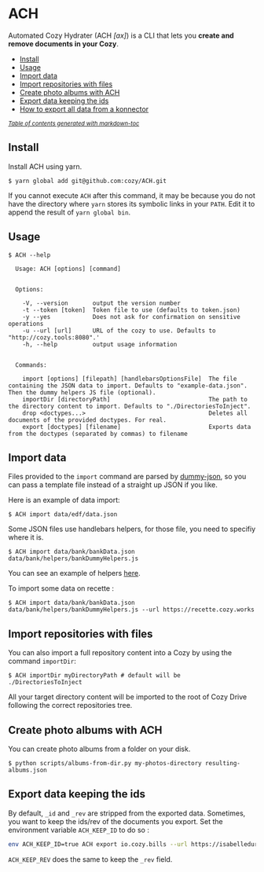 # ACH

Automated Cozy Hydrater (ACH *[ax]*) is a CLI that lets you **create and remove documents in your Cozy**.

+ [Install](#install)
+ [Usage](#usage)
+ [Import data](#import-data)
+ [Import repositories with files](#import-repositories-with-files)
+ [Create photo albums with ACH](#create-photo-albums-with-ach)
+ [Export data keeping the ids](#export-data-keeping-the-ids)
+ [How to export all data from a konnector](#how-to-export-all-data-from-a-konnector)

<small><i><a href='http://ecotrust-canada.github.io/markdown-toc/'>Table of contents generated with markdown-toc</a></i></small>

## Install

Install ACH using yarn.

```
$ yarn global add git@github.com:cozy/ACH.git
```

If you cannot execute `ACH` after this command, it may be because you do not have
the directory where `yarn` stores its symbolic links in your `PATH`. Edit it to append
the result of `yarn global bin`.

## Usage

```
$ ACH --help

  Usage: ACH [options] [command]


  Options:

    -V, --version       output the version number
    -t --token [token]  Token file to use (defaults to token.json)
    -y --yes            Does not ask for confirmation on sensitive operations
    -u --url [url]      URL of the cozy to use. Defaults to "http://cozy.tools:8080".'
    -h, --help          output usage information


  Commands:

    import [options] [filepath] [handlebarsOptionsFile]  The file containing the JSON data to import. Defaults to "example-data.json". Then the dummy helpers JS file (optional).
    importDir [directoryPath]                            The path to the directory content to import. Defaults to "./DirectoriesToInject".
    drop <doctypes...>                                   Deletes all documents of the provided doctypes. For real.
    export [doctypes] [filename]                         Exports data from the doctypes (separated by commas) to filename
```

## Import data

Files provided to the `import` command are parsed by [dummy-json](https://github.com/webroo/dummy-json), so you can pass a template file instead of a straight up JSON if you like.

Here is an example of data import:

```shell
$ ACH import data/edf/data.json
```

Some JSON files use handlebars helpers, for those file, you need to specifiy where it is.

```shell
$ ACH import data/bank/bankData.json data/bank/helpers/bankDummyHelpers.js
```

You can see an example of helpers [here](https://gitlab.cozycloud.cc/labs/ACH/blob/master/data/bank/helpers/bankDummyHelpers.js).

To import some data on recette :

```shell
$ ACH import data/bank/bankData.json data/bank/helpers/bankDummyHelpers.js --url https://recette.cozy.works
```

## Import repositories with files

You can also import a full repository content into a Cozy by using the command `importDir`:

```shell
$ ACH importDir myDirectoryPath # default will be ./DirectoriesToInject
```

All your target directory content will be imported to the root of Cozy Drive following the correct repositories tree.

## Create photo albums with ACH

You can create photo albums from a folder on your disk.

```
$ python scripts/albums-from-dir.py my-photos-directory resulting-albums.json
```

## Export data keeping the ids

By default, `_id` and `_rev` are stripped from the exported data. Sometimes, you want to keep the ids/rev of the documents you export. Set the
environment variable `ACH_KEEP_ID` to do so :

```bash
env ACH_KEEP_ID=true ACH export io.cozy.bills --url https://isabelledurand.cozy.rocks /tmp/bills.json
```

`ACH_KEEP_REV` does the same to keep the `_rev` field.


